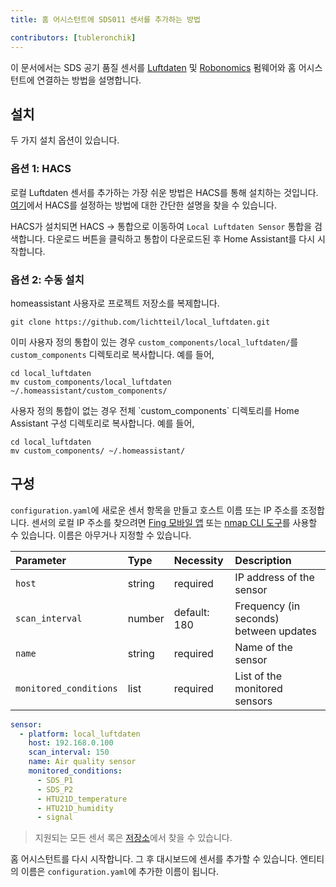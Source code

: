 ```yaml
---
title: 홈 어시스턴트에 SDS011 센서를 추가하는 방법

contributors: [tubleronchik]
---
```


이 문서에서는 SDS 공기 품질 센서를 [Luftdaten](https://github.com/opendata-stuttgart/sensors-software) 및 [Robonomics](https://github.com/airalab/sensors-software) 펌웨어와 홈 어시스턴트에 연결하는 방법을 설명합니다.

## 설치 
두 가지 설치 옵션이 있습니다.

### 옵션 1: HACS

로컬 Luftdaten 센서를 추가하는 가장 쉬운 방법은 HACS를 통해 설치하는 것입니다. [여기](https://hacs.xyz/docs/setup/download/)에서 HACS를 설정하는 방법에 대한 간단한 설명을 찾을 수 있습니다.

HACS가 설치되면 HACS -> 통합으로 이동하여 `Local Luftdaten Sensor` 통합을 검색합니다. 다운로드 버튼을 클릭하고 통합이 다운로드된 후 Home Assistant를 다시 시작합니다.
<robo-wiki-picture src="sds-hacs.png"/>

### 옵션 2: 수동 설치

homeassistant 사용자로 프로젝트 저장소를 복제합니다.

<code-helper copy>

  ```shell
  git clone https://github.com/lichtteil/local_luftdaten.git
  ```
</code-helper>

이미 사용자 정의 통합이 있는 경우 `custom_components/local_luftdaten/`를 `custom_components` 디렉토리로 복사합니다. 예를 들어,

<code-helper copy>

  ```
  cd local_luftdaten
  mv custom_components/local_luftdaten ~/.homeassistant/custom_components/
  ```
</code-helper>
사용자 정의 통합이 없는 경우 전체 `custom_components` 디렉토리를 Home Assistant 구성 디렉토리로 복사합니다. 예를 들어,

<code-helper copy>

  ```
  cd local_luftdaten
  mv custom_components/ ~/.homeassistant/
  ```
</code-helper>

## 구성

`configuration.yaml`에 새로운 센서 항목을 만들고 호스트 이름 또는 IP 주소를 조정합니다. 센서의 로컬 IP 주소를 찾으려면 [Fing 모바일 앱](https://www.fing.com/products) 또는 [nmap CLI 도구](https://vitux.com/find-devices-connected-to-your-network-with-nmap/)를 사용할 수 있습니다. 이름은 아무거나 지정할 수 있습니다.

|Parameter              |Type    | Necessity    | Description
|:----------------------|:-------|:------------ |:------------
|`host`                 | string | required     | IP address of the sensor
|`scan_interval`        | number | default: 180 | Frequency (in seconds) between updates
|`name`                 | string | required     | Name of the sensor
|`monitored_conditions` | list   | required     | List of the monitored sensors

<code-helper copy>

  ```yaml
  sensor:
    - platform: local_luftdaten
      host: 192.168.0.100
      scan_interval: 150
      name: Air quality sensor
      monitored_conditions:
        - SDS_P1
        - SDS_P2
        - HTU21D_temperature
        - HTU21D_humidity
        - signal
  ```
</code-helper>

> 지원되는 모든 센서 록은 [저장소](https://github.com/lichtteil/local_luftdaten)에서 찾을 수 있습니다.

홈 어시스턴트를 다시 시작합니다.
그 후 대시보드에 센서를 추가할 수 있습니다. 엔티티의 이름은 `configuration.yaml`에 추가한 이름이 됩니다.
<robo-wiki-picture src="sds-configuration-card.png"/>